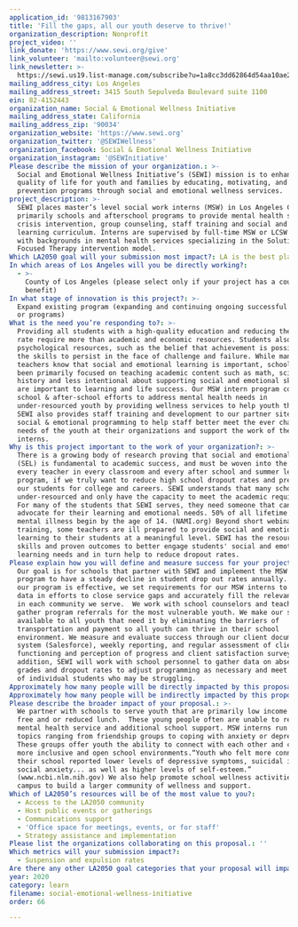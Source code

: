 ```yaml
---
application_id: '9813167903'
title: 'Fill the gaps, all our youth deserve to thrive!'
organization_description: Nonprofit
project_video: ''
link_donate: 'https://www.sewi.org/give'
link_volunteer: 'mailto:volunteer@sewi.org'
link_newsletter: >-
  https://sewi.us19.list-manage.com/subscribe?u=1a8cc3dd62864d54aa10ae2eb&id=fbe63a4b8c
mailing_address_city: Los Angeles
mailing_address_street: 3415 South Sepulveda Boulevard suite 1100
ein: 82-4152443
organization_name: Social & Emotional Wellness Initiative
mailing_address_state: California
mailing_address_zip: '90034'
organization_website: 'https://www.sewi.org'
organization_twitter: '@SEWIWellness'
organization_facebook: Social & Emotional Wellness Initiative
organization_instagram: '@SEWInitiative'
Please describe the mission of your organization.: >-
  Social and Emotional Wellness Initiative’s (SEWI) mission is to enhance the
  quality of life for youth and families by educating, motivating, and providing
  prevention programs through social and emotional wellness services.
project_description: >-
  SEWI places master’s level social work interns (MSW) in Los Angeles County;
  primarily schools and afterschool programs to provide mental health services,
  crisis intervention, group counseling, staff training and social and emotional
  learning curriculum. Interns are supervised by full-time MSW or LCSW staff
  with backgrounds in mental health services specializing in the Solution
  Focused Therapy intervention model. 
Which LA2050 goal will your submission most impact?: LA is the best place to LEARN
In which areas of Los Angeles will you be directly working?:
  - >-
    County of Los Angeles (please select only if your project has a countywide
    benefit)
In what stage of innovation is this project?: >-
  Expand existing program (expanding and continuing ongoing successful projects
  or programs)
What is the need you’re responding to?: >-
  Providing all students with a high-quality education and reducing the dropout
  rate require more than academic and economic resources. Students also require
  psychological resources, such as the belief that achievement is possible and
  the skills to persist in the face of challenge and failure. While many
  teachers know that social and emotional learning is important, schools have
  been primarily focused on teaching academic content such as math, science, and
  history and less intentional about supporting social and emotional skills that
  are important to learning and life success. Our MSW intern program complements
  school & after-school efforts to address mental health needs in
  under-resourced youth by providing wellness services to help youth thrive.
  SEWI also provides staff training and development to our partner sites on
  social & emotional programming to help staff better meet the ever changing
  needs of the youth at their organizations and support the work of the MSW
  interns.
Why is this project important to the work of your organization?: >-
  There is a growing body of research proving that social and emotional learning
  (SEL) is fundamental to academic success, and must be woven into the work of
  every teacher in every classroom and every after school and summer learning
  program, if we truly want to reduce high school dropout rates and prepare all
  our students for college and careers. SEWI understands that many schools are
  under-resourced and only have the capacity to meet the academic requirements.
  For many of the students that SEWI serves, they need someone that can help
  advocate for their learning and emotional needs. 50% of all lifetime cases of
  mental illness begin by the age of 14. (NAMI.org) Beyond short webinars or
  training, some teachers are ill prepared to provide social and emotional
  learning to their students at a meaningful level. SEWI has the resources,
  skills and proven outcomes to better engage students' social and emotional
  learning needs and in turn help to reduce dropout rates.
Please explain how you will define and measure success for your project.: >-
  Our goal is for schools that partner with SEWI and implement the MSW intern
  program to have a steady decline in student drop out rates annually. To ensure
  our program is effective, we set requirements for our MSW interns to collect
  data in efforts to close service gaps and accurately fill the relevant needs
  in each community we serve.  We work with school counselors and teachers to
  gather program referrals for the most vulnerable youth. We make our services
  available to all youth that need it by eliminating the barriers of
  transportation and payment so all youth can thrive in their school
  environment. We measure and evaluate success through our client documentation
  system (Salesforce), weekly reporting, and regular assessment of client
  functioning and perception of progress and client satisfaction surveys.  In
  addition, SEWI will work with school personnel to gather data on absences,
  grades and dropout rates to adjust programming as necessary and meet the needs
  of individual students who may be struggling. 
Approximately how many people will be directly impacted by this proposal?: '300'
Approximately how many people will be indirectly impacted by this proposal?: '1000'
Please describe the broader impact of your proposal.: >-
  We partner with schools to serve youth that are primarily low income and on
  free and or reduced lunch.  These young people often are unable to receive
  mental health service and additional school support. MSW interns run groups on
  topics ranging from friendship groups to coping with anxiety or depression.
  These groups offer youth the ability to connect with each other and create
  more inclusive and open school environments.“Youth who felt more connected to
  their school reported lower levels of depressive symptoms, suicidal ideation,
  social anxiety... as well as higher levels of self-esteem.”
  (www.ncbi.nlm.nih.gov) We also help promote school wellness activities across
  campus to build a larger community of wellness and support.
Which of LA2050’s resources will be of the most value to you?:
  - Access to the LA2050 community
  - Host public events or gatherings
  - Communications support
  - 'Office space for meetings, events, or for staff'
  - Strategy assistance and implementation
Please list the organizations collaborating on this proposal.: ''
Which metrics will your submission impact?:
  - Suspension and expulsion rates
Are there any other LA2050 goal categories that your proposal will impact?: []
year: 2020
category: learn
filename: social-emotional-wellness-initiative
order: 66

---
```


